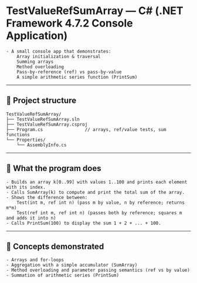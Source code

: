 # TestValueRefSumArray — C# (.NET Framework 4.7.2 Console Application)
```
- A small console app that demonstrates:
    Array initialization & traversal
    Summing arrays
    Method overloading
    Pass-by-reference (ref) vs pass-by-value
    A simple arithmetic series function (PrintSum)
```
---
## 🧱 Project structure
```
TestValueRefSumArray/
├── TestValueRefSumArray.sln
├── TestValueRefSumArray.csproj
├── Program.cs                // arrays, ref/value tests, sum functions
└── Properties/
    └── AssemblyInfo.cs
```
---
## 🧩 What the program does
```
- Builds an array k[0..99] with values 1..100 and prints each element with its index.
- Calls SumArray(k) to compute and print the total sum of the array.
- Shows the difference between:
    Test(int m, ref int n) (pass m by value, n by reference; returns m*m)
    Test(ref int m, ref int n) (passes both by reference; squares m and adds it into n)
- Calls PrintSum(100) to display the sum 1 + 2 + ... + 100.
```
---
## 🧠 Concepts demonstrated
```
- Arrays and for-loops
- Aggregation with a simple accumulator (SumArray)
- Method overloading and parameter passing semantics (ref vs by value)
- Summation of arithmetic series (PrintSum)
```
